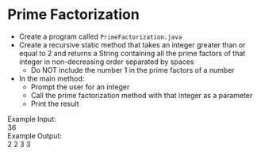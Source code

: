# Prime Factorization

- Create a program called `PrimeFactorization.java`
- Create a recursive static method that takes an integer greater than or equal to 2 and returns a String containing all the prime factors of that integer in non-decreasing order separated by spaces
  - Do NOT include the number 1 in the prime factors of a number
- In the main method:
  - Prompt the user for an integer
  - Call the prime factorization method with that integer as a parameter
  - Print the result

Example Input:\
36\
Example Output:\
2 2 3 3 
